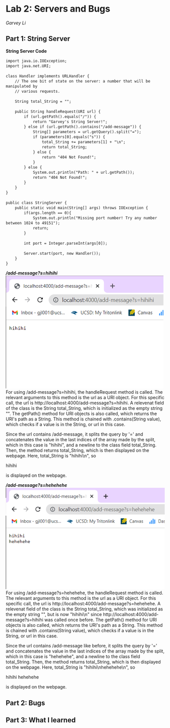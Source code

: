 # Lab 2: Servers and Bugs

*Garvey Li*


## Part 1: String Server #

  **String Server Code**

    import java.io.IOException;
    import java.net.URI;

    class Handler implements URLHandler {
        // The one bit of state on the server: a number that will be manipulated by
        // various requests.
        
        String total_String = "";

        public String handleRequest(URI url) {
            if (url.getPath().equals("/")) {
                return "Garvey's String Server!";
            } else if (url.getPath().contains("/add-message")) {
                String[] parameters = url.getQuery().split("=");
                if (parameters[0].equals("s")) {
                    total_String += parameters[1] + "\n";
                    return total_String;
                } else {
                    return "404 Not Found!";
                }
            } else {
                System.out.println("Path: " + url.getPath());
                return "404 Not Found!";
            }
        }
    }

    public class StringServer {
        public static void main(String[] args) throws IOException {
            if(args.length == 0){
                System.out.println("Missing port number! Try any number between 1024 to 49151");
                return;
            }

            int port = Integer.parseInt(args[0]);

            Server.start(port, new Handler());
        }
    }


***/add-message?s=hihihi***
![Image](lab2_images/stringserver_hihihi.PNG)
For using /add-message?s=hihihi, the handleRequest method is called. The relevant arguments to this method is the url as a URI object. For this specific call, the url is http://localhost:4000/add-message?s=hihihi. A relevenat field of the class is the String total_String, which is initialized as the empty string "". The getPath() method for URI objects is also called, which returns the URI's path as a String. This method is chained with .contains(String value), which checks if a value is in the String, or url in this case. 

Since the url contains /add-message, it splits the query by '=' and concatenates the value in the last indices of the array made by the split, which in this case is "hihihi", and a newline to the class field total_String. Then, the method returns total_String, which is then displayed on the webpage. Here, total_String is "hihihi\n", so 

hihihi 

is displayed on the webpage.

***/add-message?s=hehehehe***
![Image](lab2_images/stringserver_hehehe.PNG)
For using /add-message?s=hehehehe, the handleRequest method is called. The relevant arguments to this method is the url as a URI object. For this specific call, the url is http://localhost:4000/add-message?s=hehehehe. A relevenat field of the class is the String total_String, which was initialized as the empty string "", but is now "hihihi\n" since http://localhost:4000/add-message?s=hihihi was called once before. The getPath() method for URI objects is also called, which returns the URI's path as a String. This method is chained with .contains(String value), which checks if a value is in the String, or url in this case. 

Since the url contains /add-message like before, it splits the query by '=' and concatenates the value in the last indices of the array made by the split, which in this case is "hehehehe", and a newline to the class field total_String. Then, the method returns total_String, which is then displayed on the webpage. Here, total_String is "hihihi\nhehehehe\n", so 

hihihi
hehehehe

is displayed on the webpage.


## Part 2: Bugs #

## Part 3: What I learned #

